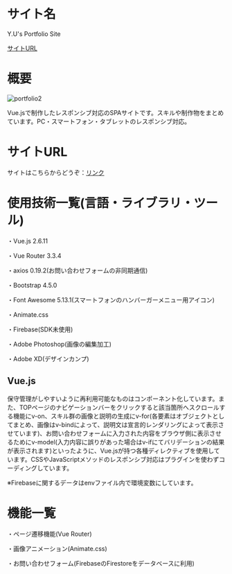 サイト名
====

Y.U's Portfolio Site

[サイトURL](#サイトURL)


概要
====

![portfolio2](https://user-images.githubusercontent.com/68333078/92983172-c860f000-f4dc-11ea-8d63-33b7b55104fa.jpg)

Vue.jsで制作したレスポンシブ対応のSPAサイトです。スキルや制作物をまとめています。PC・スマートフォン・タブレットのレスポンシブ対応。

サイトURL
====

サイトはこちらからどうぞ：[リンク](https://y-u-portfolio.netlify.app/)

使用技術一覧(言語・ライブラリ・ツール)
===

・Vue.js 2.6.11

・Vue Router 3.3.4

・axios 0.19.2(お問い合わせフォームの非同期通信)

・Bootstrap 4.5.0

・Font Awesome 5.13.1(スマートフォンのハンバーガーメニュー用アイコン)

・Animate.css

・Firebase(SDK未使用)

・Adobe Photoshop(画像の編集加工)

・Adobe XD(デザインカンプ)

## Vue.js

保守管理がしやすいように再利用可能なものはコンポーネント化しています。また、TOPページのナビゲーションバーをクリックすると該当箇所へスクロールする機能にv-on、スキル群の画像と説明の生成にv-for(各要素はオブジェクトとしてまとめ、画像はv-bindによって、説明文は宣言的レンダリングによって表示させています)、お問い合わせフォームに入力された内容をブラウザ側に表示させるためにv-model(入力内容に誤りがあった場合はv-ifにてバリデーションの結果が表示されます)といったように、Vue.jsが持つ各種ディレクティブを使用しています。CSSやJavaScriptメソッドのレスポンシブ対応はプラグインを使わずコーディングしています。

※Firebaseに関するデータはenvファイル内で環境変数にしています。

機能一覧
===

・ページ遷移機能(Vue Router)

・画像アニメーション(Animate.css)

・お問い合わせフォーム(FirebaseのFirestoreをデータベースに利用)
